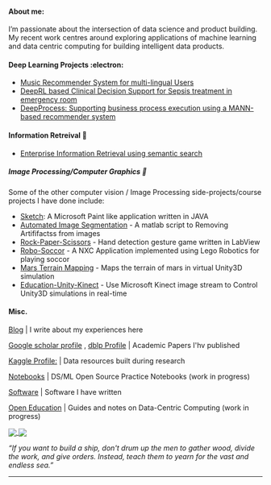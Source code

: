 

####  About me:

I’m passionate about the intersection of data science and product building. My recent work centres around exploring applications of machine learning and data centric computing for building intelligent data products.

#### Deep Learning Projects  :electron:	

- [Music Recommender System for multi-lingual Users](https://blog.asjadk.com/music/)
- [DeepRL based Clinical Decision Support for Sepsis treatment in emergency room](https://blog.asjadk.com/decision_support/)
- [DeepProcess: Supporting business process execution using a MANN-based recommender system](https://blog.asjadk.com/deepprocess/)

#### Information Retreival 🔭 

- [Enterprise Information Retrieval using semantic search](https://blog.asjadk.com/semantic_search/)


##### Image Processing/Computer Graphics :yarn:

Some of the other computer vision / Image Processing side-projects/course projects I have done include: 

- [Sketch](https://github.com/asjad99/Sketch): A Microsoft Paint like application written in JAVA 
- [Automated Image Segmentation](https://github.com/asjad99/Image-Processing) - A matlab script to Removing Artififactss from images
- [Rock-Paper-Scissors](https://github.com/asjad99/Rock-Paper-Scissors-) - Hand detection gesture game written in LabView   
- [Robo-Soccor](https://github.com/asjad99/robot-soccor) - A NXC Application implemented using Lego Robotics for playing soccor 
- [Mars Terrain Mapping](https://github.com/asjad99/mars_pathfinder_robot) - Maps the terrain of mars in virtual Unity3D simulation 
- [Education-Unity-Kinect](https://github.com/asjad99/KINEFF) - Use Microsoft Kinect image stream to Control Unity3D simulations in real-time 


#### Misc.
[Blog](https://blog.asjadk.com/main-content/) |  I write about my experiences here 

[Google scholar profile](https://scholar.google.com.au/citations?user=3dLAqxwAAAAJ&hl=en&oi=sra) , [dblp Profile](https://dblp.org/pid/207/8877.html) | Academic Papers I'hv published 

[Kaggle Profile:](https://www.kaggle.com/asjad99) | Data resources built during research

[Notebooks](https://github.com/asjad99/Machine-Learning-GYM) | DS/ML Open Source Practice Notebooks  (work in progress) 

[Software](https://github.com/asjad99/software_directory) | Software I have written

[Open Education](https://github.com/asjad99/knowledge_base) | Guides and notes on Data-Centric Computing (work in progress)  

<a href="">
  <img align="center" src="https://github-readme-stats.vercel.app/api/top-langs/?username=asjad99&langs_count=7&layout=compact" />
</a>
<a href="">
  <img align="center" src="https://github-readme-streak-stats.herokuapp.com/?user=asjad99&theme=blue-green" />
</a>



*“If you want to build a ship, don't drum up the men to gather wood, divide the work, and give orders. Instead, teach them to yearn for the vast and endless sea.”*

-----------

<!---
 Systems Programming Rust (OS + databases)

Databases, 
http://www.gotw.ca/publications/concurrency-ddj.htm
https://news.ycombinator.com/item?id=27647079
-->


<!-- Moonshots: 
https://github.com/ossu/computer-science#readme
Human-level concept learning through probabilistic program induction
Going deep into langauge, reinforcement learning 

<!-- 
https://www.cs.cornell.edu/jeh/book.pdf
https://web.stanford.edu/class/cs168/index.html
- BDI systems 

<!--unity ant simulation
https://www.youtube.com/watch?v=X-iSQQgOd1A

<!-- inspiration: 
https://paperswithcode.com/sota
also see data products and newsletters: 
<!-- 
-



"A person often meets his destiny on the road he took to avoid it."

--->





